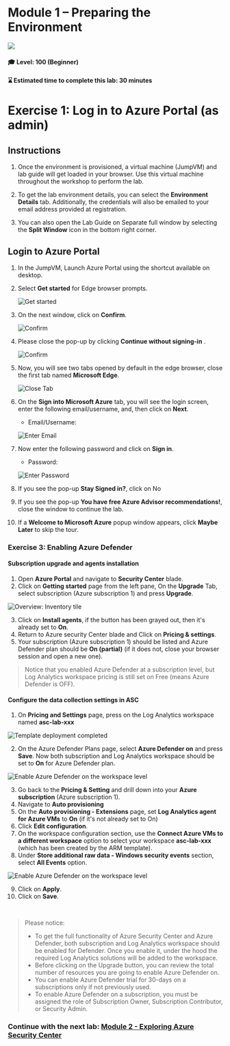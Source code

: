 # Module 1 – Preparing the Environment

<p align="left"><img src="../Images/asc-labs-beginner.gif?raw=true"></p>

#### 🎓 Level: 100 (Beginner)
#### ⌛ Estimated time to complete this lab: 30 minutes

# Exercise 1: Log in to Azure Portal (as admin)

## Instructions 

 
 

1. Once the environment is provisioned, a virtual machine (JumpVM) and lab guide will get loaded in your browser. Use this virtual machine throughout the workshop to perform the lab. 

 
 

2. To get the lab environment details, you can select the **Environment Details** tab. Additionally, the credentials will also be emailed to your email address provided at registration. 


  

3. You can also open the Lab Guide on Separate full window by selecting the **Split Window** icon in the bottom right corner. 

  

## Login to Azure Portal 

 
 

1. In the JumpVM, Launch Azure Portal using the shortcut available on desktop.  

    

2. Select **Get started** for Edge browser prompts. 

 
 

   ![](../Images/edge-get-started-window.png "Get started") 

    

3. On the next window, click on **Confirm**. 

 
 

   ![](../Images/edge-confirm.png "Confirm") 

    

4. Please close the pop-up by clicking **Continue without signing-in** . 

 
 

   ![](../Images/edge-continue.png "Confirm") 

    

5. Now, you will see two tabs opened by default in the edge browser, close the first tab named **Microsoft Edge**. 

 
 

   ![](../Images/close-tab.png "Close Tab") 

    

6. On the **Sign into Microsoft Azure** tab, you will see the login screen, enter the following email/username, and, then click on **Next**.  

   * Email/Username: <inject key="AzureAdUserEmail"></inject> 

    

   ![](../Images/azure-login-enter-email.png "Enter Email") 

      

7. Now enter the following password and click on **Sign in**. 

   * Password: <inject key="AzureAdUserPassword"></inject> 

    

   ![](../Images/azure-login-enter-password1.png "Enter Password") 

      

8. If you see the pop-up **Stay Signed in?**, click on No 

 
 

9. If you see the pop-up **You have free Azure Advisor recommendations!**, close the window to continue the lab. 

 
 

10. If a **Welcome to Microsoft Azure** popup window appears, click **Maybe Later** to skip the tour.

### Exercise 3: Enabling Azure Defender

#### Subscription upgrade and agents installation
1. Open **Azure Portal** and navigate to **Security Center** blade.
2. Click on **Getting started** page from the left pane, On the **Upgrade** Tab, select subscription (Azure subscription 1) and press **Upgrade**.

![Overview: Inventory tile](../Images/get-started.png)

3. Click on **Install agents**, if the button has been grayed out, then it's already set to **On**.
4. Return to Azure security Center blade and Click on **Pricing & settings**.
5. Your subscription (Azure subscription 1) should be listed and Azure Defender plan should be **On (partial)** (if it does not, close your browser session and open a new one).

> Notice that you enabled Azure Defender at a subscription level, but Log Analytics workspace pricing is still set on Free (means Azure Defender is OFF).

#### Configure the data collection settings in ASC
1. On **Pricing and Settings** page, press on the Log Analytics workspace named **asc-lab-xxx**

![Template deployment completed](../Images/asc-workspace-pricing-settings.gif?raw=true)

2. On the Azure Defender Plans page, select **Azure Defender on** and press **Save**. Now both subscription and Log Analytics workspace should be set to **On** for Azure Defender plan.

![Enable Azure Defender on the workspace level](../Images/asc-enable-defender-workspace.gif?raw=true)

3. Go back to the **Pricing & Setting** and drill down into your **Azure subscription** (Azure subscription 1).
4. Navigate to **Auto provisioning**
5. On the **Auto provisioning - Extensions** page, set **Log Analytics agent for Azure VMs** to **On** (if it's not already set to On)
6. Click **Edit configuration**.
7. On the workspace configuration section, use the **Connect Azure VMs to a different workspace** option to select your workspace **asc-lab-xxx** (which has been created by the ARM template).
8. Under **Store additional raw data - Windows security events** section, select **All Events** option.

![Enable Azure Defender on the workspace level](../Images/asc-extension-deployment-configuration.png)

9. Click on **Apply**.
10. Click on **Save**.

<br>

> Please notice:
> * To get the full functionality of Azure Security Center and Azure Defender, both subscription and Log Analytics workspace should be enabled for Defender. Once you enable it, under the hood the required Log Analytics solutions will be added to the workspace.
> * Before clicking on the Upgrade button, you can review the total number of resources you are going to enable Azure Defender on.
> * You can enable Azure Defender trial for 30-days on a subscriptions only if not previously used.
> * To enable Azure Defender on a subscription, you must be assigned the role of Subscription Owner, Subscription Contributor, or Security Admin.

### Continue with the next lab: [Module 2 - Exploring Azure Security Center](../Modules/Module-2-Exploring-Azure-Security-Center.md)